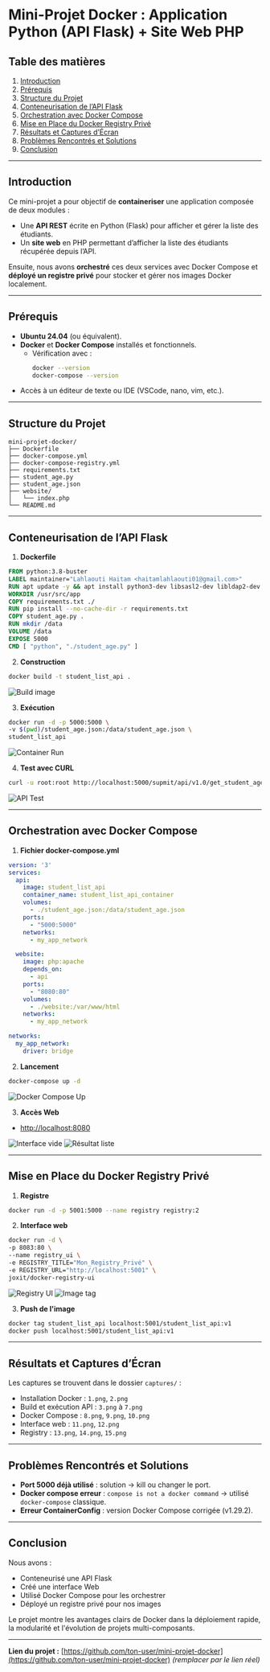 # Mini-Projet Docker : Application Python (API Flask) + Site Web PHP

## Table des matières
1. [Introduction](#introduction)  
2. [Prérequis](#prérequis)  
3. [Structure du Projet](#structure-du-projet)  
4. [Conteneurisation de l’API Flask](#conteneurisation-de-lapi-flask)  
5. [Orchestration avec Docker Compose](#orchestration-avec-docker-compose)  
6. [Mise en Place du Docker Registry Privé](#mise-en-place-du-docker-registry-privé)  
7. [Résultats et Captures d’Écran](#résultats-et-captures-décran)  
8. [Problèmes Rencontrés et Solutions](#problèmes-rencontrés-et-solutions)  
9. [Conclusion](#conclusion)

---

## Introduction

Ce mini-projet a pour objectif de **containeriser** une application composée de deux modules :  
- Une **API REST** écrite en Python (Flask) pour afficher et gérer la liste des étudiants.  
- Un **site web** en PHP permettant d’afficher la liste des étudiants récupérée depuis l’API.  

Ensuite, nous avons **orchestré** ces deux services avec Docker Compose et **déployé un registre privé** pour stocker et gérer nos images Docker localement.

---

## Prérequis

- **Ubuntu 24.04** (ou équivalent).  
- **Docker** et **Docker Compose** installés et fonctionnels.  
  - Vérification avec :
    ```bash
    docker --version
    docker-compose --version
    ```
- Accès à un éditeur de texte ou IDE (VSCode, nano, vim, etc.).

---

## Structure du Projet

```
mini-projet-docker/
├── Dockerfile
├── docker-compose.yml
├── docker-compose-registry.yml
├── requirements.txt
├── student_age.py
├── student_age.json
├── website/
│   └── index.php
└── README.md
```

---

## Conteneurisation de l’API Flask

1. **Dockerfile**

```Dockerfile
FROM python:3.8-buster
LABEL maintainer="Lahlaouti Haitam <haitamlahlaouti01@gmail.com>"
RUN apt update -y && apt install python3-dev libsasl2-dev libldap2-dev libssl-dev -y
WORKDIR /usr/src/app
COPY requirements.txt ./
RUN pip install --no-cache-dir -r requirements.txt
COPY student_age.py .
RUN mkdir /data
VOLUME /data
EXPOSE 5000
CMD [ "python", "./student_age.py" ]
```

2. **Construction**
```bash
docker build -t student_list_api .
```
![Build image](captures/3.png)

3. **Exécution**
```bash
docker run -d -p 5000:5000 \
-v $(pwd)/student_age.json:/data/student_age.json \
student_list_api
```
![Container Run](captures/5.png)

4. **Test avec CURL**
```bash
curl -u root:root http://localhost:5000/supmit/api/v1.0/get_student_ages
```
![API Test](captures/7.png)

---

## Orchestration avec Docker Compose

1. **Fichier docker-compose.yml**
```yaml
version: '3'
services:
  api:
    image: student_list_api
    container_name: student_list_api_container
    volumes:
      - ./student_age.json:/data/student_age.json
    ports:
      - "5000:5000"
    networks:
      - my_app_network

  website:
    image: php:apache
    depends_on:
      - api
    ports:
      - "8080:80"
    volumes:
      - ./website:/var/www/html
    networks:
      - my_app_network

networks:
  my_app_network:
    driver: bridge
```

2. **Lancement**
```bash
docker-compose up -d
```
![Docker Compose Up](captures/9.png)

3. **Accès Web**
- [http://localhost:8080](http://localhost:8080)

![Interface vide](captures/11.png)
![Résultat liste](captures/12.png)

---

## Mise en Place du Docker Registry Privé

1. **Registre**
```bash
docker run -d -p 5001:5000 --name registry registry:2
```

2. **Interface web**
```bash
docker run -d \
-p 8083:80 \
--name registry_ui \
-e REGISTRY_TITLE="Mon_Registry_Privé" \
-e REGISTRY_URL="http://localhost:5001" \
joxit/docker-registry-ui
```

![Registry UI](captures/14.png)
![Image tag](captures/15.png)

3. **Push de l'image**
```bash
docker tag student_list_api localhost:5001/student_list_api:v1
docker push localhost:5001/student_list_api:v1
```

---

## Résultats et Captures d’Écran

Les captures se trouvent dans le dossier `captures/` :
- Installation Docker : `1.png`, `2.png`
- Build et exécution API : `3.png` à `7.png`
- Docker Compose : `8.png`, `9.png`, `10.png`
- Interface web : `11.png`, `12.png`
- Registry : `13.png`, `14.png`, `15.png`

---

## Problèmes Rencontrés et Solutions

- **Port 5000 déjà utilisé** : solution → kill ou changer le port.
- **Docker compose erreur** : `compose is not a docker command` → utilisé `docker-compose` classique.
- **Erreur ContainerConfig** : version Docker Compose corrigée (v1.29.2).

---

## Conclusion

Nous avons :
- Conteneurisé une API Flask
- Créé une interface Web
- Utilisé Docker Compose pour les orchestrer
- Déployé un registre privé pour nos images

Le projet montre les avantages clairs de Docker dans la déploiement rapide, la modularité et l'évolution de projets multi-composants.

---

**Lien du projet :** [https://github.com/ton-user/mini-projet-docker](https://github.com/ton-user/mini-projet-docker) *(remplacer par le lien réel)*

